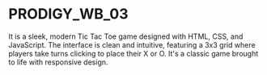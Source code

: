 # PRODIGY_WB_03
It is a sleek, modern Tic Tac Toe game designed with HTML, CSS, and JavaScript. The interface is clean and intuitive, featuring a 3x3 grid where players take turns clicking to place their X or O. It's a classic game brought to life with responsive design.
